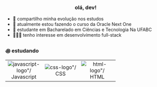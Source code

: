 ## <h3 align="center">olá, dev!</h3>

<div>
  
- 🍵 compartilho minha evolução nos estudos
- 📂 atualmente estou fazendo o curso da Oracle Next One
- 📝 estudante em Bacharelado em Ciências e Tecnologia Na UFABC
- 👨🏻‍💻 tenho interesse em desenvolvimento full-stack
</div>

## <h3>꩜ estudando</h3>

<table align="center">
  <tr>
    <td align="center">
      <img style="width: '50%'; max-width: 100;" src="https://github.com/user-attachments/assets/cb4cf253-9c7a-4930-9534-b98d404313ce" alt=javascript-logo"/>
      <br>Javascript
    </td>
    <td align="center">
      <img style="width: '50%'; max-width: 100;" src="https://github.com/user-attachments/assets/53fe8817-d642-455c-a3ac-e757e5a662d7" alt=css-logo"/>
      <br>CSS
    </td>
    <td align="center">
      <img style="width: '50%'; max-width: 100;" src="https://github.com/user-attachments/assets/762356d6-d1ca-4ae0-bf93-f60eb7ba58fd" alt=html-logo"/>
      <br>HTML
    </td>
  </tr>
</table>

